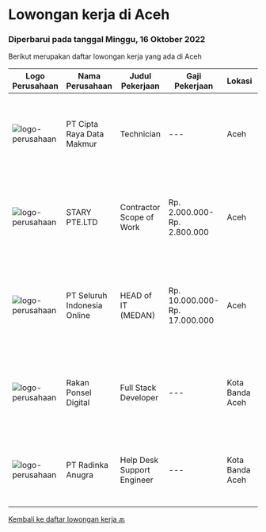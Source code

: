 
  # Lowongan kerja di Aceh

  ### Diperbarui pada tanggal Minggu, 16 Oktober 2022

  Berikut merupakan daftar lowongan kerja yang ada di Aceh

  |Logo Perusahaan | Nama Perusahaan | Judul Pekerjaan | Gaji Pekerjaan | Lokasi | Deskripsi | Tanggal diunggah | Pranala |
  | -------------- | --------------- | --------------- | --------- | --------- | -------------- | ------- | ----------- |
  |![logo-perusahaan](https://image-service-cdn.seek.com.au/eaf1db5c8e411f2d939ae3c7e41958181dc85f93/ee4dce1061f3f616224767ad58cb2fc751b8d2dc)|PT Cipta Raya Data Makmur|Technician|---|Aceh|Menjaga dan memonitor kestabilan server pada performa mesin Melakukan perawatan/maintenance dan perbaikan server pada mesin Menjaga kebersihan...|Jumat, 14 Oktober 2022|https://www.jobstreet.co.id/id/job/technician-4068554?token=0~c277241f-e9b4-4d57-8474-006480745374&sectionRank=1&jobId=jobstreet-id-job-4068554|
|![logo-perusahaan](https://image-service-cdn.seek.com.au/27c57dbda0ced2798cc6b29d47e9d6aa68c7a55f/ee4dce1061f3f616224767ad58cb2fc751b8d2dc)|STARY PTE.LTD|Contractor Scope of Work|Rp. 2.000.000-Rp. 2.800.000|Aceh|Our Partner is Hiring Part-time Job：Job Duty1. Mainly responsible for the production of audio AI content, one voice book, multiple voices book, and AI...|Jumat, 14 Oktober 2022|https://www.jobstreet.co.id/id/job/contractor-scope-of-work-10064268/origin/sg?token=0~c277241f-e9b4-4d57-8474-006480745374&sectionRank=2&jobId=jobstreet-sg-job-10064268|
|![logo-perusahaan](https://image-service-cdn.seek.com.au/c768f0670f8f8212da7de609b6af9d0b2e5134cc/ee4dce1061f3f616224767ad58cb2fc751b8d2dc)|PT Seluruh Indonesia Online|HEAD of IT  (MEDAN)|Rp. 10.000.000-Rp. 17.000.000|Aceh|Memiliki pengalaman leadership sebagai Manager sebelumnya.Back End Engineer1. Memiliki pengalaman dalam membangun RESTful APIs2. Menguasai bahasa...|Jumat, 07 Oktober 2022|https://www.jobstreet.co.id/id/job/head-of-it-medan-4058716?token=0~c277241f-e9b4-4d57-8474-006480745374&sectionRank=3&jobId=jobstreet-id-job-4058716|
|![logo-perusahaan](https://i.ibb.co/sqvTCh9/112815900-stock-vector-no-image-available-icon-flat-vector.webp)|Rakan Ponsel Digital|Full Stack Developer|---|Kota Banda Aceh|Kualifikasi Pekerjaan Pendidikan minimal SMA/SMK/S1/S2 (semua jurusan, diutamakan Teknik Informatika) Mampu Coding dan memahami aplikasi, SQL dan Non...|Senin, 03 Oktober 2022|https://www.jobstreet.co.id/id/job/full-stack-developer-4053492?token=0~c277241f-e9b4-4d57-8474-006480745374&sectionRank=4&jobId=jobstreet-id-job-4053492|
|![logo-perusahaan](https://image-service-cdn.seek.com.au/2ecfc69cf361a84d0fdf8825e2fcbd49f63236b9/ee4dce1061f3f616224767ad58cb2fc751b8d2dc)|PT Radinka Anugra|Help Desk Support Engineer|---|Kota Banda Aceh|Responsibilities: Dealing with incoming faults in a professional, courteous manner over the phone and via email Taking ownership of faults and...|Kamis, 22 September 2022|https://www.jobstreet.co.id/id/job/help-desk-support-engineer-4041916?token=0~c277241f-e9b4-4d57-8474-006480745374&sectionRank=5&jobId=jobstreet-id-job-4041916|


  [Kembali ke daftar lowongan kerja 🔙](../README.md#daftar-lowongan-kerja)
  
